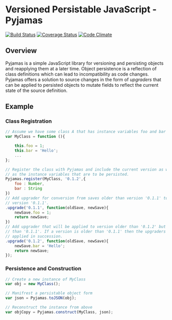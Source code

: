 # Versioned Persistable JavaScript - Pyjamas

[![Build Status](https://travis-ci.org/mattmaynes/pyjamas-js.svg)](https://travis-ci.org/mattmaynes/pyjamas-js)
[![Coverage Status](https://coveralls.io/repos/mattmaynes/pyjamas-js/badge.svg?branch=master&service=github)](https://coveralls.io/github/mattmaynes/pyjamas-js?branch=master)
[![Code Climate](https://codeclimate.com/github/mattmaynes/pyjamas-js/badges/gpa.svg)](https://codeclimate.com/github/mattmaynes/pyjamas-js)

## Overview
Pyjamas is a simple JavaScript library for versioning and persisting objects and
reapplying them at a later time. Object persistence is a reflection of class
definitions which can lead to incompatibility as code changes. Pyjamas offers a
solution to source changes in the form of *upgraders* that can be applied to
persisted objects to mutate fields to reflect the current state of the source
definition.

## Example

### Class Registration

```JavaScript
// Assume we have some class A that has instance variables foo and bar
var MyClass = function (){

    this.foo = 1;
    this.bar = 'Hello';
    ...
};

// Register the class with Pyjamas and include the current version as well
// as the instance variables that are to be persisted.
Pyjamas.register(MyClass, '0.1.2',{
    foo : Number,
    bar : String
})
// Add upgrader for conversion from saves older than version '0.1.1' to
// version '0.1.1'.
.upgrade('0.1.1', function(oldSave, newSave){
    newSave.foo = 1;
    return newSave;
})
// Add upgrader that will be applied to version older than '0.1.2' but newer
// than '0.1.1'. If a version is older than '0.1.1' then the upgraders will be
// applied in succession.
.upgrade('0.1.2', function(oldSave, newSave){
    newSave.bar = 'Hello';
    return newSave;
});

```

### Persistence and Construction

```JavaScript
// Create a new instance of MyClass
var obj = new MyClass();

// Manifrest a persistable object form
var json = Pyjamas.toJSON(obj);

// Reconstruct the instance from above
var objCopy = Pyjamas.construct(MyClass, json);
```
